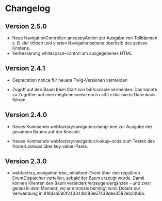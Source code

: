 Changelog
=========

Version 2.5.0
-------------

 * Neue NavigationController::ancestryAction zur Ausgabe von Teilbäumen z. B. der 
   dritten und vierten Navigationsebene oberhalb des aktiven Knotens.
 * Verbesserung whitespace-control um ausgegebenes HTML
 
Version 2.4.1
-------------

 * Deprecation notice für neuere Twig-Versionen vermeiden
 
 * Zugriff auf den Baum beim Start von bin/console vermeiden. Das könnte zu Zugriffen
   auf eine möglicherweise noch nicht initialisierte Datenbank führen.
    
Version 2.4.0
-------------
 
 * Neues Kommando webfactory:navigation:dump-tree zur Ausgabe des gesamten Baums
   auf der Konsole.

 * Neues Kommando webfactory:navigation:lookup-node zum Testen des Node-Lookups
   über key-value-Paare.

Version 2.3.0
-------------

 * webfactory_navigation.tree_initialized-Event über den regulüren EventDispatcher verteilen, sobald der Baum erzeugt wurde.
   Damit können Klienten den Baum verändern/erzeugen/ergänzen - und zwar genau in dem Moment, wo er erstmals benötigt wird.
   Details zur Verwendung in 818daa580f243344b183e67438dea3592eb24b8a.


    
